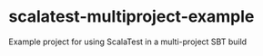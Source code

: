 scalatest-multiproject-example
==============================

Example project for using ScalaTest in a multi-project SBT build
